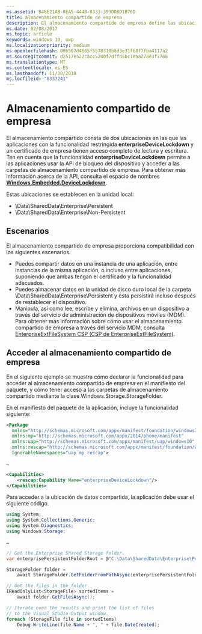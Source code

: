 ```yaml
---
ms.assetid: B48E21AB-0EA5-444B-8333-393DD8D1B76D
title: Almacenamiento compartido de empresa
description: El almacenamiento compartido de empresa define las ubicaciones de los datos locales de las aplicaciones de línea de negocio para compartir datos.
ms.date: 02/08/2017
ms.topic: article
keywords: windows 10, uwp
ms.localizationpriority: medium
ms.openlocfilehash: 006507d4665f5578310b8d3e31fb8f7fba4117a2
ms.sourcegitcommit: d2517e522cacc5240f7dffd5bc1eaa278e3f7768
ms.translationtype: MT
ms.contentlocale: es-ES
ms.lasthandoff: 11/30/2018
ms.locfileid: "8337241"
---
```

# <a name="enterprise-shared-storage"></a>Almacenamiento compartido de empresa

El almacenamiento compartido consta de dos ubicaciones en las que las aplicaciones con la funcionalidad restringida **enterpriseDeviceLockdown** y un certificado de empresa tienen acceso completo de lectura y escritura. Ten en cuenta que la funcionalidad **enterpriseDeviceLockdown** permite a las aplicaciones usar la API de bloqueo del dispositivo y acceder a las carpetas de almacenamiento compartido de empresa. Para obtener más información acerca de la API, consulta el espacio de nombres [**Windows.Embedded.DeviceLockdown**](http://go.microsoft.com/fwlink/?LinkId=699331).  

Estas ubicaciones se establecen en la unidad local:
- \Data\SharedData\Enterprise\Persistent
- \Data\SharedData\Enterprise\Non-Persistent

## <a name="scenarios"></a>Escenarios

El almacenamiento compartido de empresa proporciona compatibilidad con los siguientes escenarios.

- Puedes compartir datos en una instancia de una aplicación, entre instancias de la misma aplicación, o incluso entre aplicaciones, suponiendo que ambas tengan el certificado y la funcionalidad adecuados.
- Puedes almacenar datos en la unidad de disco duro local de la carpeta \Data\SharedData\Enterprise\Persistent y esta persistirá incluso después de restablecer el dispositivo.
- Manipula, así como lee, escribe y elimina, archivos en un dispositivo a través del servicio de administración de dispositivos móviles (MDM). Para obtener más información sobre cómo usar el almacenamiento compartido de empresa a través del servicio MDM, consulta [EnterpriseExtFileSystem CSP (CSP de EnterpriseExtFileSystem)](http://go.microsoft.com/fwlink/?LinkId=699333).

## <a name="access-enterprise-shared-storage"></a>Acceder al almacenamiento compartido de empresa

En el siguiente ejemplo se muestra cómo declarar la funcionalidad para acceder al almacenamiento compartido de empresa en el manifiesto del paquete, y cómo tener acceso a las carpetas de almacenamiento compartido mediante la clase Windows.Storage.StorageFolder.

En el manifiesto del paquete de la aplicación, incluye la funcionalidad siguiente:

```xml
<Package
  xmlns="http://schemas.microsoft.com/appx/manifest/foundation/windows10"
  xmlns:mp="http://schemas.microsoft.com/appx/2014/phone/manifest"
  xmlns:uap="http://schemas.microsoft.com/appx/manifest/uap/windows10"
  xmlns:rescap="http://schemas.microsoft.com/appx/manifest/foundation/windows10/restrictedcapabilities"
  IgnorableNamespaces="uap mp rescap">

…

<Capabilities>
    <rescap:Capability Name="enterpriseDeviceLockdown"/>
</Capabilities>
```

Para acceder a la ubicación de datos compartida, la aplicación debe usar el siguiente código.

```csharp
using System;
using System.Collections.Generic;
using System.Diagnostics;
using Windows.Storage;

…

// Get the Enterprise Shared Storage folder.
var enterprisePersistentFolderRoot = @"C:\Data\SharedData\Enterprise\Persistent";

StorageFolder folder =
    await StorageFolder.GetFolderFromPathAsync(enterprisePersistentFolderRoot);

// Get the files in the folder.
IReadOnlyList<StorageFile> sortedItems =
    await folder.GetFilesAsync();

// Iterate over the results and print the list of files
// to the Visual Studio Output window.
foreach (StorageFile file in sortedItems)
    Debug.WriteLine(file.Name + ", " + file.DateCreated);
```

